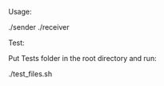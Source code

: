 Usage:

./sender <hostname> <port> <filename>
./receiver <port> <filename>

Test:

Put Tests folder in the root directory and run:

./test_files.sh
